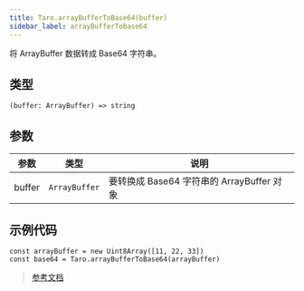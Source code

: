 ```yaml
---
title: Taro.arrayBufferToBase64(buffer)
sidebar_label: arrayBufferToBase64
---
```


将 ArrayBuffer 数据转成 Base64 字符串。

## 类型

```tsx
(buffer: ArrayBuffer) => string
```

## 参数

| 参数 | 类型 | 说明 |
| --- | --- | --- |
| buffer | `ArrayBuffer` | 要转换成 Base64 字符串的 ArrayBuffer 对象 |

## 示例代码

```tsx
const arrayBuffer = new Uint8Array([11, 22, 33])
const base64 = Taro.arrayBufferToBase64(arrayBuffer)
```

> [参考文档](https://developers.weixin.qq.com/miniprogram/dev/api/base/wx.arrayBufferToBase64.html)
